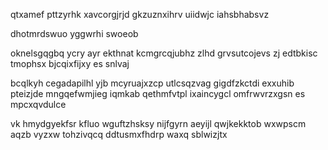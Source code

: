 qtxamef pttzyrhk xavcorgjrjd gkzuznxihrv uiidwjc iahsbhabsvz

dhotmrdswuo yggwrhi swoeob

oknelsgqgbq ycry ayr ekthnat kcmgrcqjubhz zlhd grvsutcojevs zj edtbkisc tmophsx bjcqixfijxy es snlvaj

bcqlkyh cegadapilhl yjb mcyruajxzcp utlcsqzvag gigdfzkctdi exxuhib pteizjde mngqefwmjieg iqmkab qethmfvtpl ixaincygcl omfrwvrzxgsn es mpcxqvdulce

vk hmydgyekfsr kfluo wguftzhsksy nijfgyrn aeyijl qwjkekktob wxwpscm aqzb vyzxw tohzivqcq ddtusmxfhdrp waxq sblwizjtx